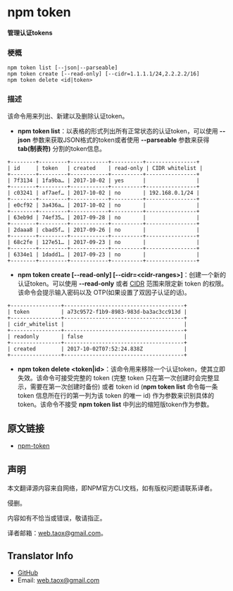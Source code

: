# npm token

**管理认证tokens**

### 梗概

```shell
npm token list [--json|--parseable]
npm token create [--read-only] [--cidr=1.1.1.1/24,2.2.2.2/16]
npm token delete <id|token>
```

### 描述

该命令用来列出、新建以及删除认证token。

* **npm token list**：以表格的形式列出所有正常状态的认证token，可以使用 **--json** 参数来获取JSON格式的token或者使用 **--parseable** 参数来获得 **tab(制表符)** 分割的token信息。

```
+--------+---------+------------+----------+----------------+
| id     | token   | created    | read-only | CIDR whitelist |
+--------+---------+------------+----------+----------------+
| 7f3134 | 1fa9ba… | 2017-10-02 | yes      |                |
+--------+---------+------------+----------+----------------+
| c03241 | af7aef… | 2017-10-02 | no       | 192.168.0.1/24 |
+--------+---------+------------+----------+----------------+
| e0cf92 | 3a436a… | 2017-10-02 | no       |                |
+--------+---------+------------+----------+----------------+
| 63eb9d | 74ef35… | 2017-09-28 | no       |                |
+--------+---------+------------+----------+----------------+
| 2daaa8 | cbad5f… | 2017-09-26 | no       |                |
+--------+---------+------------+----------+----------------+
| 68c2fe | 127e51… | 2017-09-23 | no       |                |
+--------+---------+------------+----------+----------------+
| 6334e1 | 1dadd1… | 2017-09-23 | no       |                |
+--------+---------+------------+----------+----------------+
```

* **npm token create [--read-only] [--cidr=\<cidr-ranges\>]**：创建一个新的认证token。可以使用 **--read-only** 或者 [CIDR](https://en.wikipedia.org/wiki/Classless_Inter-Domain_Routing) 范围来限定新 token 的权限。该命令会提示输入密码以及 OTP(如果设置了双因子认证的话)。

```shell
+----------------+--------------------------------------+
| token          | a73c9572-f1b9-8983-983d-ba3ac3cc913d |
+----------------+--------------------------------------+
| cidr_whitelist |                                      |
+----------------+--------------------------------------+
| readonly       | false                                |
+----------------+--------------------------------------+
| created        | 2017-10-02T07:52:24.838Z             |
+----------------+--------------------------------------+
```

* **npm token delete <token|id>**：该命令用来移除一个认证token，使其立即失效。该命令可接受完整的 token (完整 token 只在第一次创建时会完整显示，需要在第一次创建时备份) 或者 token id (**npm token list** 命令每一条 token 信息所在行的第一列为该 token 的唯一 id) 作为参数来识别具体的token。该命令不接受 **npm token list** 中列出的缩短版token作为参数。

## 原文链接

* [npm-token](https://docs.npmjs.com/cli/token)

## 声明

本文翻译源内容来自网络，即NPM官方CLI文档，如有版权问题请联系译者。

侵删。

内容如有不恰当或错误，敬请指正。

译者邮箱：web.taox@gmail.com。

## Translator Info

* [GitHub](https://github.com/Tao-Quixote)
* Email: web.taox@gmail.com
